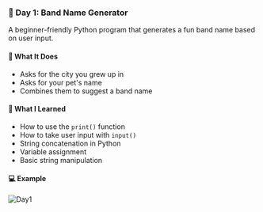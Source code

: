 ### 📅 Day 1: Band Name Generator

A beginner-friendly Python program that generates a fun band name based on user input.

#### 🧠 What It Does
- Asks for the city you grew up in  
- Asks for your pet's name  
- Combines them to suggest a band name

#### 📝 What I Learned
- How to use the `print()` function  
- How to take user input with `input()`  
- String concatenation in Python  
- Variable assignment  
- Basic string manipulation

#### 💻 Example
![Day1](https://github.com/user-attachments/assets/35a45901-d41c-49c8-868a-70a8a5c224e4)
